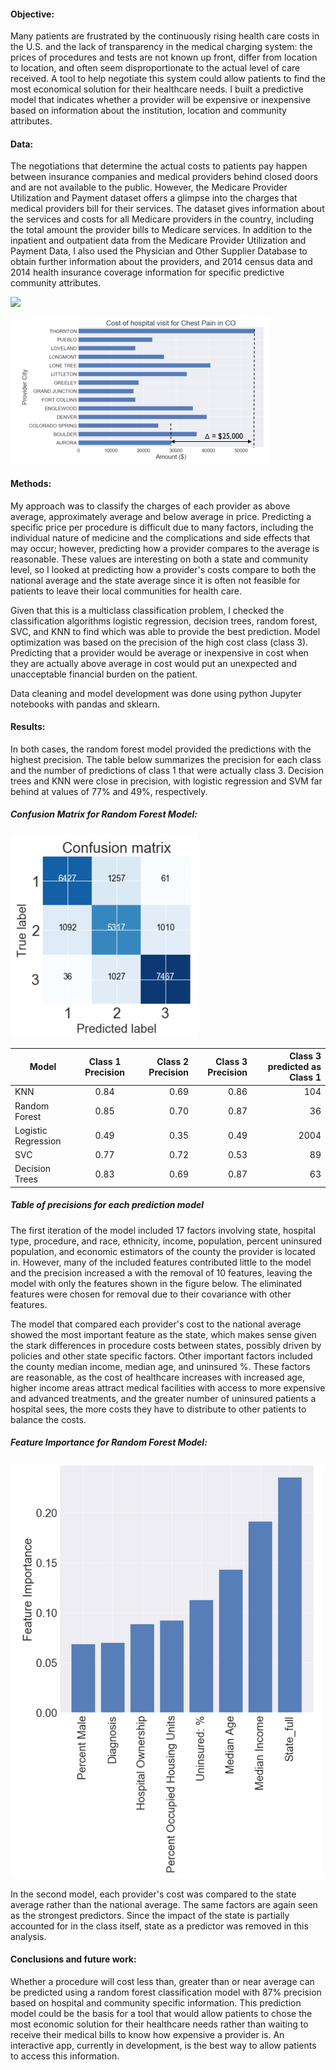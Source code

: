 #### Objective:
Many patients are frustrated by the continuously rising health care costs in the U.S. and the lack of transparency in the
medical charging system: the prices of procedures and tests are not known up front, differ from location to location, and often
seem disproportionate to the actual level of care received.  A tool to help negotiate this system could allow patients to find
the most economical solution for their healthcare needs.  I built a predictive model that indicates whether a provider will be
expensive or inexpensive based on information about the institution, location and community attributes.

#### Data:
The  negotiations that determine the actual costs to patients pay happen between insurance companies and medical providers 
behind closed doors and are not available to the public. However, the Medicare Provider Utilization and Payment dataset offers
a glimpse into the charges that medical providers bill for their services. The dataset gives information about the services and
costs for all Medicare providers in the country, including the total amount the provider bills to Medicare services. In
addition to the inpatient and outpatient data from the Medicare Provider Utilization and Payment Data, I also used the
Physician and Other Supplier Database to obtain further information about the providers, and 2014 census data and 2014 health
insurance coverage information for specific predictive community attributes.  

![](https://github.com/TorrBorr/My_Projects/blob/master/Project_3/Images/State_Charges_Map.png)

![alt text][logo1]

[logo1]: https://github.com/TorrBorr/My_Projects/blob/master/Project_3/Hospital_visit_cost_CO.png ""


#### Methods:
My approach was to classify the charges of each provider as above average, approximately average and below average in price.
Predicting a specific price per procedure is difficult due to many factors, including the individual nature of medicine and the
complications and side effects that may occur;  however, predicting how a provider compares to the average is reasonable. These
values are interesting on both a state and community level, so I looked at predicting how a provider's costs compare to both
the national average and the state average since it is often not feasible for patients to leave their local communities for
health care.

Given that this is a multiclass classification problem, I checked the classification algorithms logistic regression, decision
trees, random forest,  SVC,  and KNN to find which was able to provide the best prediction.  Model optimization was based on
the precision of the high cost class (class 3). Predicting that a provider would be average or inexpensive in cost when they
are actually above average in cost would put an unexpected and unacceptable financial burden on the patient.

Data cleaning and model development was done using python Jupyter notebooks with pandas and sklearn.

#### Results:
In both cases, the random forest model provided the predictions with the highest precision. The table below summarizes the
precision for each class and the number of predictions of class 1 that were actually class 3. Decision trees and KNN were close
in precision, with logistic regression and SVM far behind at values of 77% and 49%, respectively.

##### Confusion Matrix for Random Forest Model:
<img src="https://github.com/TorrBorr/My_Projects/blob/master/Project_3/Random_Trees_Confusion_Martix.png" width="300">  





| Model              | Class 1 Precision | Class 2 Precision | Class 3 Precision | Class 3 predicted as Class 1 |
| ------------------ |:-----------------:| -----------------:| -----------------:| ----------------------------:|
| KNN                | 0.84              | 0.69              | 0.86              |104                           |
| Random Forest      | 0.85              | 0.70              | 0.87              |36                            |
| Logistic Regression| 0.49              | 0.35              | 0.49              |2004                          |
| SVC                | 0.77              | 0.72              | 0.53              |89                            |
| Decision Trees     | 0.83              | 0.69              | 0.87              |63                            |
##### Table of precisions for each prediction model

The first iteration of the model included 17 factors involving state, hospital type, procedure, and race, ethnicity, income,
population, percent uninsured population, and economic estimators of the county the provider is located in.  However, many of
the included features contributed little to the model and the precision increased a with the removal of 10 features, leaving
the model with only the features shown in the figure below.  The eliminated features were chosen for removal due to their
covariance with other features.

The model that compared each provider's cost to the national average showed the most important feature as the state, which
makes sense given the stark differences in procedure costs between states, possibly driven by policies and other state specific
factors. Other important factors included the county median income, median age, and uninsured %. These factors  are reasonable,
as the cost of healthcare increases with increased age, higher income areas attract medical facilities with access to more
expensive and advanced treatments, and the greater number of uninsured patients a hospital sees, the more costs they have to
distribute to other patients to balance the costs.

##### Feature Importance for Random Forest Model:
<img src="https://github.com/TorrBorr/My_Projects/blob/master/Project_3/Random_trees_feature_importance.png" width="500">

In the second model,  each provider's  cost  was compared to the state average rather than the national average.  The same
factors are again seen as the strongest predictors.  Since the impact of the state is partially accounted for in the class
itself, state as a predictor was removed in this analysis.

#### Conclusions and future work:
Whether a procedure will cost less than, greater than or near average can be predicted using a random forest classification
model with 87% precision based on hospital and community specific information. This prediction model could be the basis for a
tool that would allow patients to chose the most economic solution for their healthcare needs rather than waiting to receive
their medical bills to know how expensive a provider is.   An interactive app, currently in development, is the best way to
allow patients to access this information.
